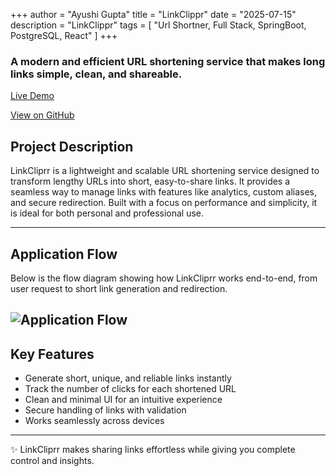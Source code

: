 +++
author = "Ayushi Gupta"
title = "LinkClippr"
date = "2025-07-15"
description = "LinkClippr"
tags = [
    "Url Shortner, Full Stack, SpringBoot, PostgreSQL, React"
]
+++

### A modern and efficient URL shortening service that makes long links simple, clean, and shareable.


[Live Demo](https://veloraa.live)  

[View on GitHub](https://github.com/g14ayushi/LinkCliprr)

## Project Description
LinkCliprr is a lightweight and scalable URL shortening service designed to transform lengthy URLs into short, easy-to-share links. It provides a seamless way to manage links with features like analytics, custom aliases, and secure redirection. Built with a focus on performance and simplicity, it is ideal for both personal and professional use.

---

## Application Flow
Below is the flow diagram showing how LinkCliprr works end-to-end, from user request to short link generation and redirection.

![Application Flow](/linkCliprr/flowDiagram.png)
---

## Key Features  
- Generate short, unique, and reliable links instantly  
- Track the number of clicks for each shortened URL  
- Clean and minimal UI for an intuitive experience  
- Secure handling of links with validation  
- Works seamlessly across devices  

---

✨ LinkCliprr makes sharing links effortless while giving you complete control and insights.  